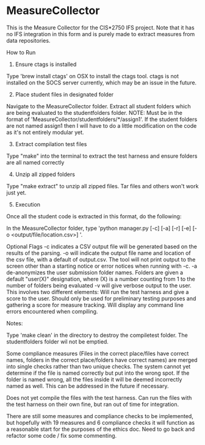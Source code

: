 # MeasureCollector
This is the Measure Collector for the CIS*2750 IFS project. Note that it has no IFS integration in this form and is purely made to extract measures from data repositories.

How to Run

1. Ensure ctags is installed

Type 'brew install ctags' on OSX to install the ctags tool. ctags is not installed on the SOCS server currently, which may be an issue in the future.

2. Place student files in designated folder

Navigate to the MeasureCollector folder. Extract all student folders which are being evaluated to the studentfolders folder. NOTE: Must be in the format of 'MeasureCollector/studentfolders/*/assign1'. If the student folders are not named assign1 then I will have to do a little modification on the code as it's not entirely modular yet.

3. Extract compilation test files

Type "make" into the terminal to extract the test harness and ensure folders are all named correctly

4. Unzip all zipped folders

Type "make extract" to unzip all zipped files. Tar files and others won't work just yet.

5. Execution

Once all the student code is extracted in this format, do the following:

In the MeasureCollector folder, type 'python manager.py [-c] [-a] [-r] [-e] [-o <output/file/location.csv>] '.

Optional Flags
-c indicates a CSV output file will be generated based on the results of the parsing.
-o will indicate the output file name and location of the csv file, with a default of output.csv. The tool will not print output to the screen other than a starting notice or error notices when running with -c.
-a de-anonymizes the user submission folder names. Folders are given a default "user(X)" designation, where (X) is a number counting from 1 to the number of folders being evaluated
-v will give verbose output to the user. This involves two different elements:
    Will run the test harness and give a score to the user. Should only be used for preliminary testing purposes and gathering a score for measure tracking.
    Will display any command line errors encountered when compiling.

Notes:

Type 'make clean' in the directory to destroy the compiletest folder. The studentfolders folder wil not be emptied.

Some compliance measures (Files in the correct place/files have correct names, folders in the correct place/folders have correct names) are merged into single checks rather than two unique checks. The system cannot yet determine if the file is named correctly but put into the wrong spot. If the folder is named wrong, all the files inside it will be deemed incorrectly named as well. This can be addressed in the future if necessary.

Does not yet compile the files with the test harness. Can run the files with the test harness on their own fine, but ran out of time for integration.

There are still some measures and compliance checks to be implemented, but hopefully with 19 measures and 6 compliance checks it will function as a reasonable start for the purposes of the ethics doc. Need to go back and refactor some code / fix some commenting.




